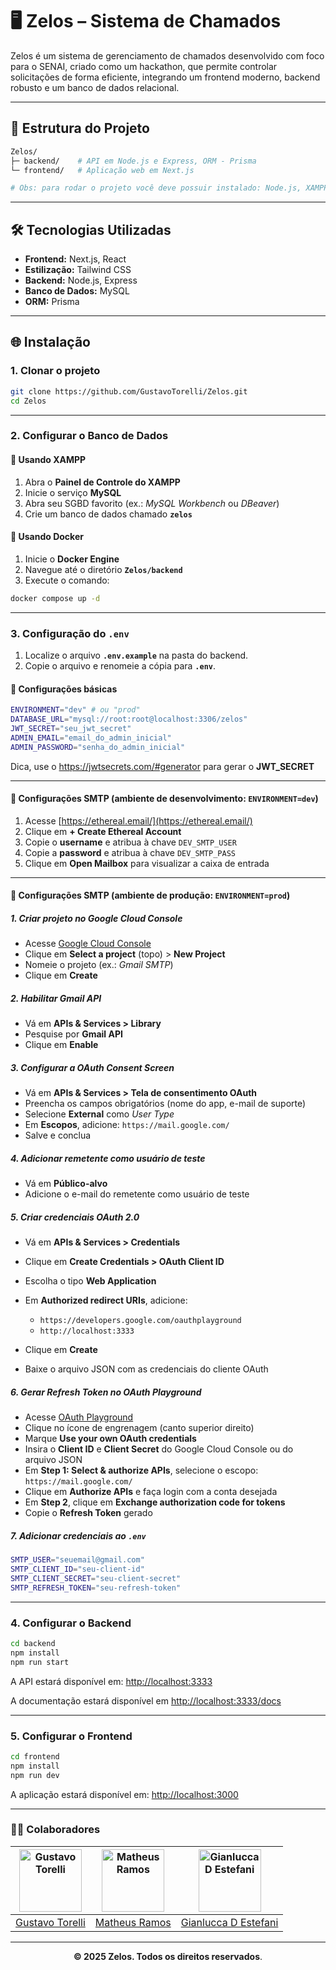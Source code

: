 # 🖥️ Zelos – Sistema de Chamados

Zelos é um sistema de gerenciamento de chamados desenvolvido com foco para o SENAI, criado como um hackathon, que permite controlar solicitações de forma eficiente, integrando um frontend moderno, backend robusto e um banco de dados relacional.

---

## 📁 Estrutura do Projeto

```bash
Zelos/
├─ backend/    # API em Node.js e Express, ORM - Prisma
└─ frontend/   # Aplicação web em Next.js

# Obs: para rodar o projeto você deve possuir instalado: Node.js, XAMPP e MySQL ou Docker
```

---

## 🛠️ Tecnologias Utilizadas

-   **Frontend:** Next.js, React
-   **Estilização:** Tailwind CSS
-   **Backend:** Node.js, Express
-   **Banco de Dados:** MySQL
-   **ORM:** Prisma

---

## 🌐 Instalação

### 1. Clonar o projeto

```bash
git clone https://github.com/GustavoTorelli/Zelos.git
cd Zelos
```

---

### 2. Configurar o Banco de Dados

#### 🔹 Usando XAMPP

1. Abra o **Painel de Controle do XAMPP**
2. Inicie o serviço **MySQL**
3. Abra seu SGBD favorito (ex.: _MySQL Workbench_ ou _DBeaver_)
4. Crie um banco de dados chamado **`zelos`**

#### 🔹 Usando Docker

1. Inicie o **Docker Engine**
2. Navegue até o diretório **`Zelos/backend`**
3. Execute o comando:

```bash
docker compose up -d
```

---

### 3. Configuração do `.env`

1. Localize o arquivo **`.env.example`** na pasta do backend.
2. Copie o arquivo e renomeie a cópia para **`.env`**.

#### 🔹 Configurações básicas

```bash
ENVIRONMENT="dev" # ou "prod"
DATABASE_URL="mysql://root:root@localhost:3306/zelos"
JWT_SECRET="seu_jwt_secret"
ADMIN_EMAIL="email_do_admin_inicial"
ADMIN_PASSWORD="senha_do_admin_inicial"
```

Dica, use o https://jwtsecrets.com/#generator para gerar o **JWT_SECRET**

---

#### 🔹 Configurações SMTP (ambiente de desenvolvimento: `ENVIRONMENT=dev`)

1. Acesse [https://ethereal.email/](https://ethereal.email/)
2. Clique em **+ Create Ethereal Account**
3. Copie o **username** e atribua à chave `DEV_SMTP_USER`
4. Copie a **password** e atribua à chave `DEV_SMTP_PASS`
5. Clique em **Open Mailbox** para visualizar a caixa de entrada

---

#### 🔹 Configurações SMTP (ambiente de produção: `ENVIRONMENT=prod`)

##### 1. Criar projeto no Google Cloud Console

-   Acesse [Google Cloud Console](https://console.developers.google.com)
-   Clique em **Select a project** (topo) > **New Project**
-   Nomeie o projeto (ex.: _Gmail SMTP_)
-   Clique em **Create**

##### 2. Habilitar Gmail API

-   Vá em **APIs & Services > Library**
-   Pesquise por **Gmail API**
-   Clique em **Enable**

##### 3. Configurar a OAuth Consent Screen

-   Vá em **APIs & Services > Tela de consentimento OAuth**
-   Preencha os campos obrigatórios (nome do app, e-mail de suporte)
-   Selecione **External** como _User Type_
-   Em **Escopos**, adicione: `https://mail.google.com/`
-   Salve e conclua

##### 4. Adicionar remetente como usuário de teste

-   Vá em **Público-alvo**
-   Adicione o e-mail do remetente como usuário de teste

##### 5. Criar credenciais OAuth 2.0

-   Vá em **APIs & Services > Credentials**
-   Clique em **Create Credentials > OAuth Client ID**
-   Escolha o tipo **Web Application**
-   Em **Authorized redirect URIs**, adicione:

    -   `https://developers.google.com/oauthplayground`
    -   `http://localhost:3333`

-   Clique em **Create**
-   Baixe o arquivo JSON com as credenciais do cliente OAuth

##### 6. Gerar Refresh Token no OAuth Playground

-   Acesse [OAuth Playground](https://developers.google.com/oauthplayground)
-   Clique no ícone de engrenagem (canto superior direito)
-   Marque **Use your own OAuth credentials**
-   Insira o **Client ID** e **Client Secret** do Google Cloud Console ou do arquivo JSON
-   Em **Step 1: Select & authorize APIs**, selecione o escopo: `https://mail.google.com/`
-   Clique em **Authorize APIs** e faça login com a conta desejada
-   Em **Step 2**, clique em **Exchange authorization code for tokens**
-   Copie o **Refresh Token** gerado

##### 7. Adicionar credenciais ao `.env`

```bash
SMTP_USER="seuemail@gmail.com"
SMTP_CLIENT_ID="seu-client-id"
SMTP_CLIENT_SECRET="seu-client-secret"
SMTP_REFRESH_TOKEN="seu-refresh-token"
```

---

### 4. Configurar o Backend

```bash
cd backend
npm install
npm run start
```

A API estará disponível em: [http://localhost:3333](http://localhost:3333)

A documentação estará disponível em [http://localhost:3333/docs](http://localhost:3333/docs)

---

### 5. Configurar o Frontend

```bash
cd frontend
npm install
npm run dev
```

A aplicação estará disponível em: [http://localhost:3000](http://localhost:3000)

---

### 🐱‍👤 Colaboradores

<div align="center">

| <img src="https://github.com/gustavotorelli.png" width="100" height="100" alt="Gustavo Torelli" /> | <img src="https://github.com/Matheusrike.png" width="100" height="100" alt="Matheus Ramos" /> | <img src="https://github.com/Bestofef-afk.png" width="100" height="100" alt="Gianlucca D Estefani"/> |
| :------------------------------------------------------------------------------------------------: | :-------------------------------------------------------------------------------------------: | :--------------------------------------------------------------------------------------------------: |
|                        [Gustavo Torelli](https://github.com/gustavotorelli)                        |                        [Matheus Ramos](https://github.com/Matheusrike)                        |                       [Gianlucca D Estefani](https://github.com/Bestofef-afk)                        |

---

**© 2025 Zelos. Todos os direitos reservados**.

</div>
